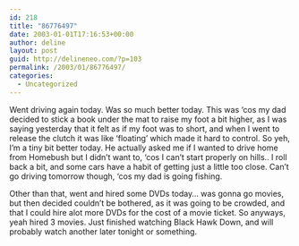 ```yaml
---
id: 218
title: "86776497"
date: 2003-01-01T17:16:53+00:00
author: deline
layout: post
guid: http://delineneo.com/?p=103
permalink: /2003/01/86776497/
categories:
  - Uncategorized
---
```

Went driving again today. Was so much better today. This was &#8216;cos my dad decided to stick a book under the mat to raise my foot a bit higher, as I was saying yesterday that it felt as if my foot was to short, and when I went to release the clutch it was like &#8216;floating&#8217; which made it hard to control. So yeh, I&#8217;m a tiny bit better today. He actually asked me if I wanted to drive home from Homebush but I didn&#8217;t want to, &#8216;cos I can&#8217;t start properly on hills.. I roll back a bit, and some cars have a habit of getting just a little too close. Can&#8217;t go driving tomorrow though, &#8216;cos my dad is going fishing.

Other than that, went and hired some DVDs today&#8230; was gonna go movies, but then decided couldn&#8217;t be bothered, as it was going to be crowded, and that I could hire alot more DVDs for the cost of a movie ticket. So anyways, yeah hired 3 movies. Just finished watching Black Hawk Down, and will probably watch another later tonight or something.
